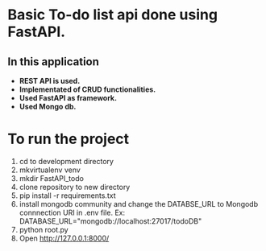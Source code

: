# Basic To-do list api done using FastAPI.

## In this application

- **REST API is used.**
- **Implementated of CRUD functionalities.**
- **Used FastAPI as framework.**
- **Used Mongo db.**

# To run the project

1. cd to development directory
2. mkvirtualenv venv
3. mkdir FastAPI_todo
4. clone repository to new directory
5. pip install -r requirements.txt
6. install mongodb community and change the DATABSE_URL to Mongodb connnection URI in .env file. Ex: DATABASE_URL="mongodb://localhost:27017/todoDB"
7. python root.py
8. Open http://127.0.0.1:8000/
